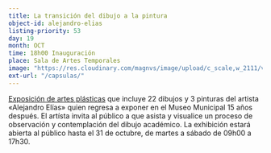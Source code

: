 ```yaml
---
title: La transición del dibujo a la pintura
object-id: alejandro-elias
listing-priority: 53
day: 19
month: OCT
time: 18h00 Inauguración
place: Sala de Artes Temporales
image: "https://res.cloudinary.com/magnvs/image/upload/c_scale,w_2111/v1507309815/alias_q8z83k.jpg"
ext-url: "/capsulas/"
---
```


<u>Exposición de artes plásticas</u> que incluye 22 dibujos y 3 pinturas del artista &laquo;Alejandro Elías&raquo; quien regresa a exponer en el Museo Municipal 15 años después.
El artísta invita al público a que asista y visualice un proceso de observación y contemplación del dibujo académico. La exhibición estará abierta al público hasta el 31 de octubre, de martes a sábado de 09h00 a 17h30.
